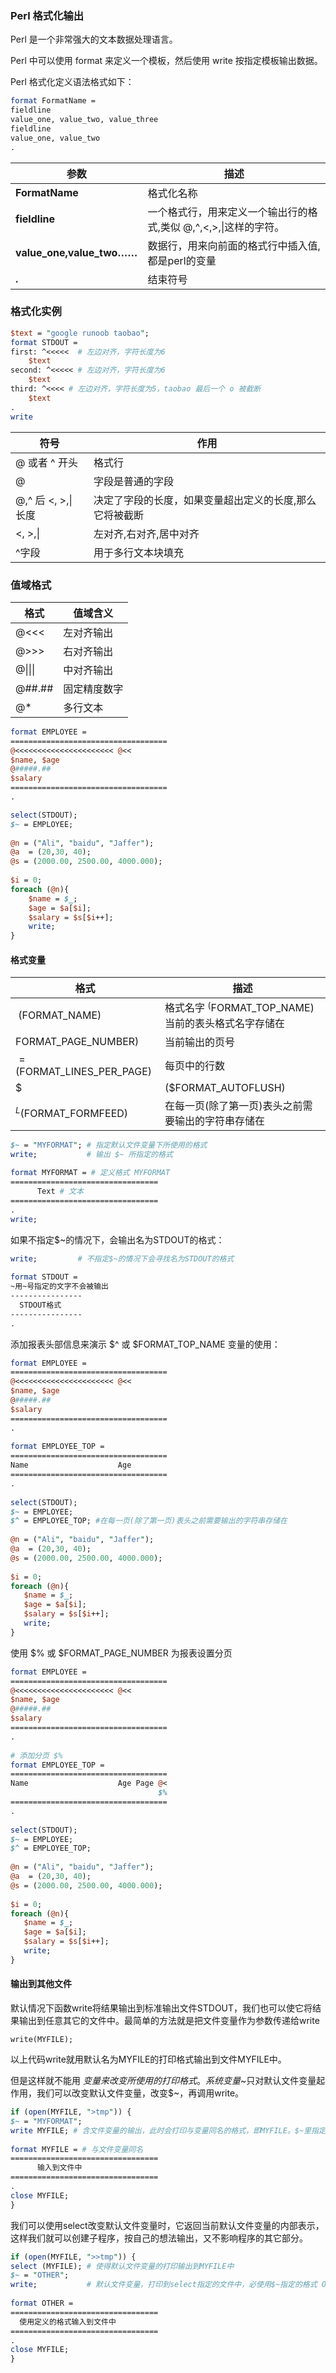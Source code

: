 ### Perl 格式化输出

Perl 是一个非常强大的文本数据处理语言。

Perl 中可以使用 format 来定义一个模板，然后使用 write 按指定模板输出数据。

Perl 格式化定义语法格式如下：

```perl
format FormatName =
fieldline
value_one, value_two, value_three
fieldline
value_one, value_two
.
```

| 参数                      | 描述                                                         |
| ------------------------- | ------------------------------------------------------------ |
| **FormatName**            | 格式化名称                                                   |
| **fieldline**             | 一个格式行，用来定义一个输出行的格式,类似 @,^,<,>,\|这样的字符。 |
| **value_one,value_two……** | 数据行，用来向前面的格式行中插入值,都是perl的变量            |
| **.**                     | 结束符号                                                     |

### 格式化实例

```perl
$text = "google runoob taobao";
format STDOUT =
first: ^<<<<<  # 左边对齐，字符长度为6
    $text
second: ^<<<<< # 左边对齐，字符长度为6
    $text
third: ^<<<< # 左边对齐，字符长度为5，taobao 最后一个 o 被截断
    $text  
.
write
```

| 符号                | 作用                                                    |
| ------------------- | ------------------------------------------------------- |
| @ 或者 ^ 开头       | 格式行                                                  |
| @                   | 字段是普通的字段                                        |
| @,^ 后 <, >,\| 长度 | 决定了字段的长度，如果变量超出定义的长度,那么它将被截断 |
| <, >,\|             | 左对齐,右对齐,居中对齐                                  |
| ^字段               | 用于多行文本块填充                                      |

### 值域格式

| 格式    | 值域含义     |
| ------- | ------------ |
| @<<<    | 左对齐输出   |
| @>>>    | 右对齐输出   |
| @\|\|\| | 中对齐输出   |
| @##.##  | 固定精度数字 |
| @*      | 多行文本     |

```perl
format EMPLOYEE =
===================================
@<<<<<<<<<<<<<<<<<<<<<< @<< 
$name, $age
@#####.##
$salary
===================================
.

select(STDOUT);
$~ = EMPLOYEE;
 
@n = ("Ali", "baidu", "Jaffer");
@a  = (20,30, 40);
@s = (2000.00, 2500.00, 4000.000);
 
$i = 0;
foreach (@n){
    $name = $_;
    $age = $a[$i];
    $salary = $s[$i++];
    write;
}
```

#### 格式变量
|	格式	|	描述	|
| ---- | ---- |
| $~ ($FORMAT_NAME) | 格式名字 $^ ($FORMAT_TOP_NAME) 当前的表头格式名字存储在 |
| $% ($FORMAT_PAGE_NUMBER)  | 当前输出的页号 |
| $= ($FORMAT_LINES_PER_PAGE) | 每页中的行数 |
| $| ($FORMAT_AUTOFLUSH) | 是否自动刷新输出缓冲区存储 |
| $^L ($FORMAT_FORMFEED)  | 在每一页(除了第一页)表头之前需要输出的字符串存储在 |

```perl
$~ = "MYFORMAT"; # 指定默认文件变量下所使用的格式
write;           # 输出 $~ 所指定的格式
 
format MYFORMAT = # 定义格式 MYFORMAT 
=================================
      Text # 文本
=================================
.
write;
```

如果不指定$~的情况下，会输出名为STDOUT的格式：

```perl
write;         # 不指定$~的情况下会寻找名为STDOUT的格式
 
format STDOUT =
~用~号指定的文字不会被输出
----------------
  STDOUT格式
----------------
.
```

添加报表头部信息来演示 $^ 或 $FORMAT_TOP_NAME 变量的使用：

```perl
format EMPLOYEE =
===================================
@<<<<<<<<<<<<<<<<<<<<<< @<< 
$name, $age
@#####.##
$salary
===================================
.
 
format EMPLOYEE_TOP =
===================================
Name                    Age
===================================
.
 
select(STDOUT);
$~ = EMPLOYEE;
$^ = EMPLOYEE_TOP; #在每一页(除了第一页)表头之前需要输出的字符串存储在
 
@n = ("Ali", "baidu", "Jaffer");
@a  = (20,30, 40);
@s = (2000.00, 2500.00, 4000.000);
 
$i = 0;
foreach (@n){
   $name = $_;
   $age = $a[$i];
   $salary = $s[$i++];
   write;
}
```

使用 $% 或 $FORMAT_PAGE_NUMBER 为报表设置分页

```perl
format EMPLOYEE =
===================================
@<<<<<<<<<<<<<<<<<<<<<< @<< 
$name, $age
@#####.##
$salary
===================================
.
 
# 添加分页 $% 
format EMPLOYEE_TOP =
===================================
Name                    Age Page @<
                                 $%
=================================== 
.
 
select(STDOUT);
$~ = EMPLOYEE;
$^ = EMPLOYEE_TOP;
 
@n = ("Ali", "baidu", "Jaffer");
@a  = (20,30, 40);
@s = (2000.00, 2500.00, 4000.000);
 
$i = 0;
foreach (@n){
   $name = $_;
   $age = $a[$i];
   $salary = $s[$i++];
   write;
}
```

#### 输出到其他文件

默认情况下函数write将结果输出到标准输出文件STDOUT，我们也可以使它将结果输出到任意其它的文件中。最简单的方法就是把文件变量作为参数传递给write

`write(MYFILE);`

以上代码write就用默认名为MYFILE的打印格式输出到文件MYFILE中。

但是这样就不能用$~变量来改变所使用的打印格式。系统变量$~只对默认文件变量起作用，我们可以改变默认文件变量，改变$~，再调用write。

```perl
if (open(MYFILE, ">tmp")) {
$~ = "MYFORMAT";
write MYFILE; # 含文件变量的输出，此时会打印与变量同名的格式，即MYFILE。$~里指定的值被忽略。
 
format MYFILE = # 与文件变量同名 
=================================
      输入到文件中
=================================
.
close MYFILE;
}
```

我们可以使用select改变默认文件变量时，它返回当前默认文件变量的内部表示，这样我们就可以创建子程序，按自己的想法输出，又不影响程序的其它部分。

```perl
if (open(MYFILE, ">>tmp")) {
select (MYFILE); # 使得默认文件变量的打印输出到MYFILE中
$~ = "OTHER";
write;           # 默认文件变量，打印到select指定的文件中，必使用$~指定的格式 OTHER
 
format OTHER =
=================================
  使用定义的格式输入到文件中
=================================
. 
close MYFILE;
}
```

